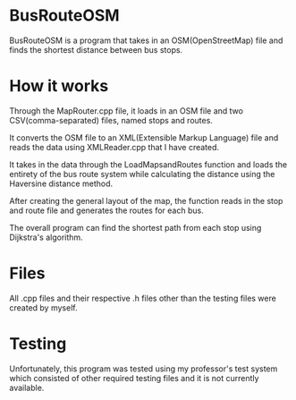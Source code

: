 # BusRouteOSM

BusRouteOSM is a program that takes in an OSM(OpenStreetMap) file and finds the shortest distance between bus stops.

# How it works

Through the MapRouter.cpp file, it loads in an OSM file and two CSV(comma-separated) files, named stops and routes.

It converts the OSM file to an XML(Extensible Markup Language) file and reads the data using XMLReader.cpp that I have created.

It takes in the data through the LoadMapsandRoutes function and loads the entirety of the bus route system while calculating the distance using the Haversine distance method.

After creating the general layout of the map, the function reads in the stop and route file and generates the routes for each bus.

The overall program can find the shortest path from each stop using Dijkstra's algorithm.

# Files

All .cpp files and their respective .h files other than the testing files were created by myself.

# Testing

Unfortunately, this program was tested using my professor's test system which consisted of other required testing files and it is not currently available.


